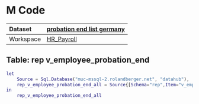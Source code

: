 



# M Code

|Dataset|[probation end list germany](./../probation-end-list-germany.md)|
| :--- | :--- |
|Workspace|[HR_Payroll](../../Workspaces/HR_Payroll.md)|

## Table: rep v_employee_probation_end


```m
let
    Source = Sql.Database("muc-mssql-2.rolandberger.net", "datahub"),
    rep_v_employee_probation_end_all = Source{[Schema="rep",Item="v_employee_probation_end"]}[Data]
in
    rep_v_employee_probation_end_all
```

